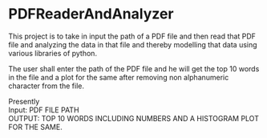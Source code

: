 # PDFReaderAndAnalyzer
This project is to take in input the path of a PDF file and then read that PDF file and analyzing the data in that file and thereby modelling that data using various libraries of python.

The user shall enter the path of the PDF file and he will get the top 10 words in the file and a plot for the same after removing non alphanumeric character from the file. <br>

Presently <br>
Input: PDF FILE PATH<br>
OUTPUT: TOP 10 WORDS INCLUDING NUMBERS AND A HISTOGRAM PLOT FOR THE SAME.
